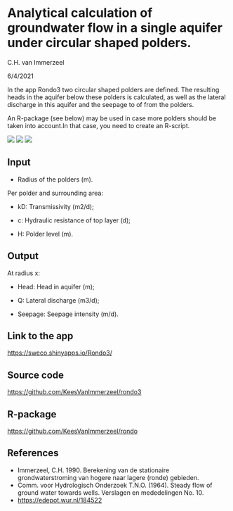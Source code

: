 
# Analytical calculation of groundwater flow in a single aquifer under circular shaped polders.

C.H. van Immerzeel

6/4/2021

In the app Rondo3 two circular shaped polders are defined. The resulting heads in the aquifer below these polders is calculated, as well as the lateral discharge in this aquifer and the seepage to of from the polders.

An R-package (see below) may be used in case more polders should be taken into account.In that case, you need to create an R-script.

![](https://user-images.githubusercontent.com/16401251/113697536-99f26e80-96d3-11eb-90d4-24ea8ef2cac3.PNG)
![](https://user-images.githubusercontent.com/16401251/113697604-b55d7980-96d3-11eb-8f54-93049840d2d8.PNG)
![](https://user-images.githubusercontent.com/16401251/113697646-c5755900-96d3-11eb-8b47-5033a3722d09.PNG)


## Input
- Radius of the polders (m).

Per polder and surrounding area:

- kD: Transmissivity (m2/d);

- c: Hydraulic resistance of top layer (d);

- H: Polder level (m).

## Output
At radius x:

- Head: Head in aquifer (m);

- Q: Lateral discharge (m3/d);

- Seepage: Seepage intensity (m/d).


## Link to the app

<https://sweco.shinyapps.io/Rondo3/>

## Source code
<https://github.com/KeesVanImmerzeel/rondo3>

## R-package
<https://github.com/KeesVanImmerzeel/rondo>

## References
- Immerzeel, C.H. 1990. Berekening van de stationaire grondwaterstroming van hogere naar lagere (ronde) gebieden.
- Comm. voor Hydrologisch Onderzoek T.N.O. (1964). Steady flow of ground water towards wells. Verslagen en mededelingen No. 10.
- <https://edepot.wur.nl/184522>
